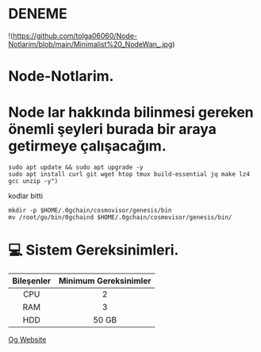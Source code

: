 # DENEME

!(https://github.com/tolga06060/Node-Notlarim/blob/main/Minimalist%20_NodeWan_.jpg)
# Node-Notlarim.
# Node lar hakkında bilinmesi gereken önemli şeyleri burada bir araya getirmeye çalışacağım.
```
sudo apt update && sudo apt upgrade -y
sudo apt install curl git wget htop tmux build-essential jq make lz4 gcc unzip -y")
```


kodlar bitti

```
mkdir -p $HOME/.0gchain/cosmovisor/genesis/bin
mv /root/go/bin/0gchaind $HOME/.0gchain/cosmovisor/genesis/bin/
```
# 💻 Sistem Gereksinimleri.

| Bileşenler	| Minimum Gereksinimler |
| :----------:  | :----------:  |
| CPU         | 2          |
| RAM         |  3          | 
| HDD         | 50 GB       | 

[Og Website](https://0g.ai/)
